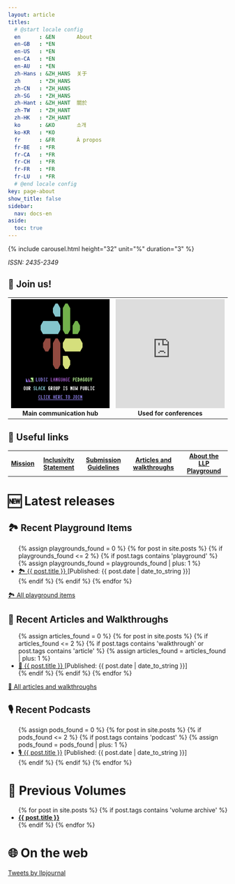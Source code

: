 ```yaml
---
layout: article
titles:
  # @start locale config
  en      : &EN       About
  en-GB   : *EN
  en-US   : *EN
  en-CA   : *EN
  en-AU   : *EN
  zh-Hans : &ZH_HANS  关于
  zh      : *ZH_HANS
  zh-CN   : *ZH_HANS
  zh-SG   : *ZH_HANS
  zh-Hant : &ZH_HANT  關於
  zh-TW   : *ZH_HANT
  zh-HK   : *ZH_HANT
  ko      : &KO       소개
  ko-KR   : *KO
  fr      : &FR       À propos
  fr-BE   : *FR
  fr-CA   : *FR
  fr-CH   : *FR
  fr-FR   : *FR
  fr-LU   : *FR
  # @end locale config
key: page-about
show_title: false
sidebar:
  nav: docs-en
aside:
  toc: true
---
```


{% include carousel.html height="32" unit="%" duration="3" %} 

*ISSN: 2435-2349* 

## 🤝 Join us!
<table>
	<tr>
		<th><a href="http://bit.ly/LLPSlack"><img alt="!!!!!!!!!!!!!!" src="/assets/images/llp-join-slack-image.png" height="250"></a><br> Main communication hub</th>
		<th><iframe src="https://discordapp.com/widget?id=523277560809783297&theme=dark" width="250" height="250" allowtransparency="true" frameborder="0" sandbox="allow-popups allow-popups-to-escape-sandbox allow-same-origin allow-scripts"></iframe> <br> Used for conferences </th>
	</tr>
</table>

## 🔗 Useful links

<table>
  <tr>
    <th><a href="/2018/01/01/llp-mission.html"> Mission</a></th>
    <th><a href="/2020/06/23/llp-inclusivity-statement.html"> Inclusivity Statement</a></th>
    <th><a href="2018/01/02/submission-guidelines.html"> Submission Guidelines </a></th>
    <th><a href="/2018/02/01/articles.html"> Articles and walkthroughs</a></th>
    <th><a href="/2020/04/04/playground-landing.html"> About the LLP Playground</a></th>
  </tr>
 </table>

 
# 🆕 Latest releases

## 🏞 Recent Playground Items

<ul>
  {% assign playgrounds_found = 0 %}
  {% for post in site.posts %}
    {% if playgrounds_found <= 2 %}
  {% if post.tags contains 'playground' %}
  {% assign playgrounds_found = playgrounds_found | plus: 1 %}
  <li>
    <a href="{{ post.url }}"> 🏞 {{ post.title }}
    </a> [Published: {{ post.date | date_to_string }}]
  </li>
  {% endif %}
  {% endif %}
  {% endfor %}
</ul>

<a class="button button--success button--rounded button--lg" href="/2018/02/01/playground-items.html"><i class="far fa-play-circle"></i> 🏞 All playground items </a>

## 📔 Recent Articles and Walkthroughs

<ul>
  {% assign articles_found = 0 %}
  {% for post in site.posts %}
    {% if articles_found <= 2 %}
      {% if post.tags contains 'walkthrough' or post.tags contains 'article' %}
      {% assign articles_found = articles_found | plus: 1 %}
      <li>
        <a href="{{ post.url }}"> 📔 {{ post.title }}
        </a> [Published: {{ post.date | date_to_string }}]
      </li>
      {% endif %}
    {% endif %}
  {% endfor %}
</ul>

<a class="button button--success button--rounded button--lg" href="/2018/02/01/articles.html"><i class="far fa-play-circle"></i> 📔 All articles and walkthroughs </a>

## 🎙 Recent Podcasts
<ul>
  {% assign pods_found = 0 %}
  {% for post in site.posts %}
  {% if pods_found <= 2 %}
  {% if post.tags contains 'podcast' %}
  {% assign pods_found = pods_found | plus: 1 %}
  <li>
  <a href="{{ post.url }}"> 🎙
    {{ post.title }}</a> [Published: {{ post.date | date_to_string }}]
  </li>
  {% endif %}
  {% endif %}
  {% endfor %}
</ul>

# 🏦 Previous Volumes

<ul>
  {% for post in site.posts %}
  {% if post.tags contains 'volume archive' %}
  <li>
    <a href="{{ post.url }}"> <b>{{ post.title }}</b></a>
  </li>
  {% endif %}
  {% endfor %}
</ul>


# 🌐 On the web

<a class="twitter-timeline" data-width="500" data-height="300" data-theme="dark" href="https://twitter.com/llpjournal">Tweets by llpjournal</a> <script async src="https://platform.twitter.com/widgets.js" charset="utf-8"></script>